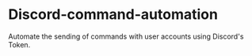 # Discord-command-automation
Automate the sending of commands with user accounts using Discord's Token.
